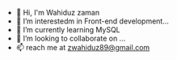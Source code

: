 - 👋 Hi, I'm  Wahiduz zaman
- 👀 I’m interestedm in Front-end development...
- 🌱 I’m currently learning MySQL
- 💞️ I’m looking to collaborate on ...
- 📫 reach me at zwahiduz89@gmail.com



<!---
Wahiduz89/Wahiduz89 is a ✨ special ✨ repository because its `README.md` (this file) appears on your GitHub profile.
You can click the Preview link to take a look at your changes.
--->
